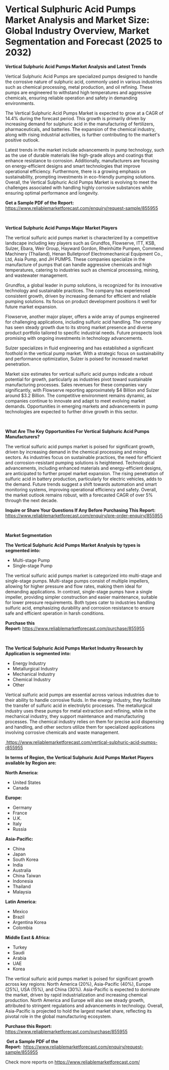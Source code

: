 <p><h1>Vertical Sulphuric Acid Pumps Market Analysis and Market Size: Global Industry Overview, Market Segmentation and Forecast (2025 to 2032)</h1></p><p><strong>Vertical Sulphuric Acid Pumps Market Analysis and Latest Trends</strong></p>
<p><p>Vertical Sulphuric Acid Pumps are specialized pumps designed to handle the corrosive nature of sulphuric acid, commonly used in various industries such as chemical processing, metal production, and oil refining. These pumps are engineered to withstand high temperatures and aggressive chemicals, ensuring reliable operation and safety in demanding environments.</p><p>The Vertical Sulphuric Acid Pumps Market is expected to grow at a CAGR of 14.4% during the forecast period. This growth is primarily driven by increasing demand for sulphuric acid in the manufacturing of fertilizers, pharmaceuticals, and batteries. The expansion of the chemical industry, along with rising industrial activities, is further contributing to the market's positive outlook.</p><p>Latest trends in the market include advancements in pump technology, such as the use of durable materials like high-grade alloys and coatings that enhance resistance to corrosion. Additionally, manufacturers are focusing on energy-efficient designs and smart technologies that improve operational efficiency. Furthermore, there is a growing emphasis on sustainability, prompting investments in eco-friendly pumping solutions. Overall, the Vertical Sulphuric Acid Pumps Market is evolving to meet the challenges associated with handling highly corrosive substances while ensuring optimal performance and longevity.</p></p>
<p><strong>Get a Sample PDF of the Report:&nbsp;</strong> <a href="https://www.reliablemarketforecast.com/enquiry/request-sample/855955?utm_campaign=2485&utm_medium=2&utm_source=Github&utm_content=ia&utm_term=20022025&utm_id=vertical-sulphuric-acid-pumps">https://www.reliablemarketforecast.com/enquiry/request-sample/855955</a></p>
<p>&nbsp;</p>
<p><strong>Vertical Sulphuric Acid Pumps Major Market Players</strong></p>
<p><p>The vertical sulfuric acid pumps market is characterized by a competitive landscape including key players such as Grundfos, Flowserve, ITT, KSB, Sulzer, Ebara, Weir Group, Hayward Gordon, Rheinhütte Pumpen, Commend Machinery (Thailand), Henan Bulletproof Electromechanical Equipment Co., Ltd, Asia Pump, and JH PUMPS. These companies specialize in the manufacture of pumps that can handle aggressive chemicals and high temperatures, catering to industries such as chemical processing, mining, and wastewater management.</p><p>Grundfos, a global leader in pump solutions, is recognized for its innovative technology and sustainable practices. The company has experienced consistent growth, driven by increasing demand for efficient and reliable pumping solutions. Its focus on product development positions it well for future market expansion.</p><p>Flowserve, another major player, offers a wide array of pumps engineered for challenging applications, including sulfuric acid handling. The company has seen steady growth due to its strong market presence and diverse product portfolio tailored to specific industrial needs. Future prospects look promising with ongoing investments in technology advancements.</p><p>Sulzer specializes in fluid engineering and has established a significant foothold in the vertical pump market. With a strategic focus on sustainability and performance optimization, Sulzer is poised for increased market penetration.</p><p>Market size estimates for vertical sulfuric acid pumps indicate a robust potential for growth, particularly as industries pivot toward sustainable manufacturing processes. Sales revenues for these companies vary significantly, with Flowserve reporting approximately $4 Billion and Sulzer around $3.2 Billion. The competitive environment remains dynamic, as companies continue to innovate and adapt to meet evolving market demands. Opportunities in emerging markets and advancements in pump technologies are expected to further drive growth in this sector.</p></p>
<p>&nbsp;</p>
<p><strong>What Are The Key Opportunities For Vertical Sulphuric Acid Pumps Manufacturers?</strong></p>
<p><p>The vertical sulfuric acid pumps market is poised for significant growth, driven by increasing demand in the chemical processing and mining sectors. As industries focus on sustainable practices, the need for efficient and corrosion-resistant pumping solutions is heightened. Technological advancements, including enhanced materials and energy-efficient designs, are anticipated to further propel market expansion. The rising penetration of sulfuric acid in battery production, particularly for electric vehicles, adds to the demand. Future trends suggest a shift towards automation and smart monitoring systems, improving operational efficiency and safety. Overall, the market outlook remains robust, with a forecasted CAGR of over 5% through the next decade.</p></p>
<p><strong>Inquire or Share Your Questions If Any Before Purchasing This Report:</strong> <a href="https://www.reliablemarketforecast.com/enquiry/pre-order-enquiry/855955?utm_campaign=2485&utm_medium=2&utm_source=Github&utm_content=ia&utm_term=20022025&utm_id=vertical-sulphuric-acid-pumps">https://www.reliablemarketforecast.com/enquiry/pre-order-enquiry/855955</a></p>
<p>&nbsp;</p>
<p><strong>Market Segmentation</strong></p>
<p><strong>The Vertical Sulphuric Acid Pumps Market Analysis by types is segmented into:</strong></p>
<p><ul><li>Multi-stage Pump</li><li>Single-stage Pump</li></ul></p>
<p><p>The vertical sulfuric acid pumps market is categorized into multi-stage and single-stage pumps. Multi-stage pumps consist of multiple impellers, allowing for higher pressure and flow rates, making them ideal for demanding applications. In contrast, single-stage pumps have a single impeller, providing simpler construction and easier maintenance, suitable for lower pressure requirements. Both types cater to industries handling sulfuric acid, emphasizing durability and corrosion resistance to ensure safe and efficient operation in harsh conditions.</p></p>
<p><strong>Purchase this Report:&nbsp;</strong><a href="https://www.reliablemarketforecast.com/purchase/855955?utm_campaign=2485&utm_medium=2&utm_source=Github&utm_content=ia&utm_term=20022025&utm_id=vertical-sulphuric-acid-pumps">https://www.reliablemarketforecast.com/purchase/855955</a></p>
<p>&nbsp;</p>
<p><strong>The Vertical Sulphuric Acid Pumps Market Industry Research by Application is segmented into:</strong></p>
<p><ul><li>Energy Industry</li><li>Metallurgical Industry</li><li>Mechanical Industry</li><li>Chemical Industry</li><li>Other</li></ul></p>
<p><p>Vertical sulfuric acid pumps are essential across various industries due to their ability to handle corrosive fluids. In the energy industry, they facilitate the transfer of sulfuric acid in electrolytic processes. The metallurgical industry uses these pumps for metal extraction and refining, while in the mechanical industry, they support maintenance and manufacturing processes. The chemical industry relies on them for precise acid dispensing and handling, and other sectors utilize them for specialized applications involving corrosive chemicals and waste management.</p></p>
<p><a href="https://www.reliablemarketforecast.com/vertical-sulphuric-acid-pumps-r855955?utm_campaign=2485&utm_medium=2&utm_source=Github&utm_content=ia&utm_term=20022025&utm_id=vertical-sulphuric-acid-pumps">&nbsp;https://www.reliablemarketforecast.com/vertical-sulphuric-acid-pumps-r855955</a></p>
<p><strong>In terms of Region, the Vertical Sulphuric Acid Pumps Market Players available by Region are:</strong></p>
<p>
    <p> <strong> North America: </strong>
        <ul>
            <li>United States</li>
            <li>Canada</li>
        </ul>
        </p> 
    <p> <strong> Europe: </strong>
        <ul>
            <li>Germany</li>
            <li>France</li>
            <li>U.K.</li>
            <li>Italy</li>
            <li>Russia</li>
        </ul>
        </p> 
    <p> <strong> Asia-Pacific: </strong>
        <ul>
            <li>China</li>
            <li>Japan</li>
            <li>South Korea</li>
            <li>India</li>
            <li>Australia</li>
            <li>China Taiwan</li>
            <li>Indonesia</li>
            <li>Thailand</li>
            <li>Malaysia</li>
        </ul>
        </p> 
    <p> <strong> Latin America: </strong>
        <ul>
            <li>Mexico</li>
            <li>Brazil</li>
            <li>Argentina Korea</li>
            <li>Colombia</li>
        </ul>
        </p> 
    <p> <strong> Middle East & Africa: </strong>
        <ul>
            <li>Turkey</li>
            <li>Saudi</li>
            <li>Arabia</li>
            <li>UAE</li>
            <li>Korea</li>
        </ul>
    </p>
    </p>
<p><p>The vertical sulfuric acid pumps market is poised for significant growth across key regions: North America (20%), Asia-Pacific (40%), Europe (25%), USA (15%), and China (30%). Asia-Pacific is expected to dominate the market, driven by rapid industrialization and increasing chemical production. North America and Europe will also see steady growth, attributed to stringent regulations and advancements in technology. Overall, Asia-Pacific is projected to hold the largest market share, reflecting its pivotal role in the global manufacturing ecosystem.</p></p>
<p><strong>Purchase this Report: </strong><a href="https://www.reliablemarketforecast.com/purchase/855955?utm_campaign=2485&utm_medium=2&utm_source=Github&utm_content=ia&utm_term=20022025&utm_id=vertical-sulphuric-acid-pumps">https://www.reliablemarketforecast.com/purchase/855955</a></p>
<p>&nbsp;<strong>Get a Sample PDF of the Report:&nbsp;&nbsp;</strong><a href="https://www.reliablemarketforecast.com/enquiry/request-sample/855955?utm_campaign=2485&utm_medium=2&utm_source=Github&utm_content=ia&utm_term=20022025&utm_id=vertical-sulphuric-acid-pumps">https://www.reliablemarketforecast.com/enquiry/request-sample/855955</a></p>
<p><strong></strong></p>
<p>Check more reports on <a href="https://www.reliablemarketforecast.com/?utm_campaign=2485&utm_medium=2&utm_source=Github&utm_content=ia&utm_term=20022025&utm_id=vertical-sulphuric-acid-pumps">https://www.reliablemarketforecast.com/</a></p>